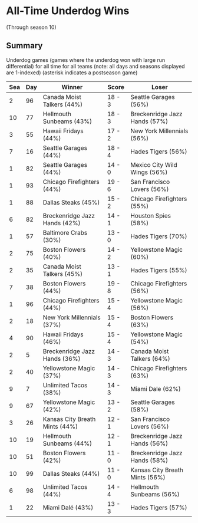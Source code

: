 # All-Time Underdog Wins
(Through season 10)

## Summary



Underdog games (games where the underdog won with large run differential) for all time for all teams (note: all days and seasons displayed are 1-indexed) (asterisk indicates a postseason game)


| Sea | Day | Winner | Score | Loser | 
| ------ |------ |------ |------ |------ |
| 2 | 96 | Canada Moist Talkers (44%) | 18 - 3 | Seattle Garages (56%) | 
| 10 | 77 | Hellmouth Sunbeams (43%) | 18 - 3 | Breckenridge Jazz Hands (57%) | 
| 3 | 55 | Hawaii Fridays (44%) | 17 - 2 | New York Millennials (56%) | 
| 7 | 16 | Seattle Garages (44%) | 18 - 4 | Hades Tigers (56%) | 
| 1 | 82 | Seattle Garages (44%) | 14 - 0 | Mexico City Wild Wings (56%) | 
| 1 | 93 | Chicago Firefighters (44%) | 19 - 6 | San Francisco Lovers (56%) | 
| 1 | 88 | Dallas Steaks (45%) | 15 - 2 | Chicago Firefighters (55%) | 
| 6 | 82 | Breckenridge Jazz Hands (42%) | 14 - 1 | Houston Spies (58%) | 
| 1 | 57 | Baltimore Crabs (30%) | 13 - 0 | Hades Tigers (70%) | 
| 2 | 75 | Boston Flowers (40%) | 14 - 2 | Yellowstone Magic (60%) | 
| 2 | 35 | Canada Moist Talkers (45%) | 13 - 1 | Hades Tigers (55%) | 
| 7 | 38 | Boston Flowers (44%) | 19 - 8 | Chicago Firefighters (56%) | 
| 1 | 96 | Chicago Firefighters (44%) | 15 - 4 | Yellowstone Magic (56%) | 
| 2 | 18 | New York Millennials (37%) | 15 - 4 | Boston Flowers (63%) | 
| 4 | 90 | Hawaii Fridays (46%) | 15 - 4 | Yellowstone Magic (54%) | 
| 2 | 5 | Breckenridge Jazz Hands (36%) | 14 - 3 | Canada Moist Talkers (64%) | 
| 2 | 40 | Yellowstone Magic (37%) | 14 - 3 | Chicago Firefighters (63%) | 
| 9 | 7 | Unlimited Tacos (38%) | 14 - 3 | Miami Dale (62%) | 
| 9 | 67 | Yellowstone Magic (42%) | 13 - 2 | Seattle Garages (58%) | 
| 3 | 26 | Kansas City Breath Mints (44%) | 12 - 1 | San Francisco Lovers (56%) | 
| 10 | 19 | Hellmouth Sunbeams (44%) | 12 - 1 | Breckenridge Jazz Hands (56%) | 
| 10 | 51 | Boston Flowers (42%) | 11 - 0 | Breckenridge Jazz Hands (58%) | 
| 10 | 99 | Dallas Steaks (44%) | 11 - 0 | Kansas City Breath Mints (56%) | 
| 6 | 98 | Unlimited Tacos (44%) | 14 - 4 | Hellmouth Sunbeams (56%) | 
| 1 | 22 | Miami Dalé (43%) | 13 - 3 | Hades Tigers (57%) | 


